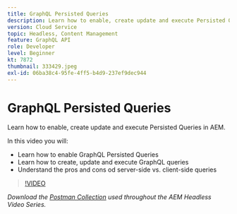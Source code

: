 ```yaml
---
title: GraphQL Persisted Queries
description: Learn how to enable, create update and execute Persisted Queries in AEM.
version: Cloud Service
topic: Headless, Content Management
feature: GraphQL API
role: Developer
level: Beginner
kt: 7872
thumbnail: 333429.jpeg
exl-id: 06ba38c4-95fe-4ff5-b4d9-237ef9dec944
---
```

# GraphQL Persisted Queries

Learn how to enable, create update and execute Persisted Queries in AEM.

In this video you will:

+ Learn how to enable GraphQL Persisted Queries
+ Learn how to create, update and execute GraphQL queries
+ Understand the pros and cons od server-side vs. client-side queries

>[!VIDEO](https://video.tv.adobe.com/v/333429/?quality=12&learn=on)

_Download the [Postman Collection](./assets/aem-headless-video-series.postman_collection.json) used throughout the AEM Headless Video Series._
